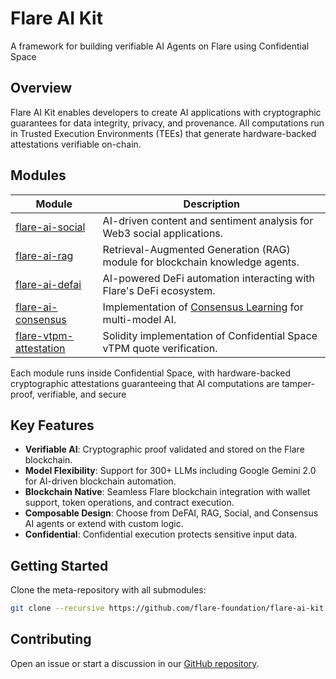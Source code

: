 # Flare AI Kit

A framework for building verifiable AI Agents on Flare using Confidential Space

## Overview

Flare AI Kit enables developers to create AI applications with cryptographic guarantees for data integrity, privacy, and provenance.
All computations run in Trusted Execution Environments (TEEs) that generate hardware-backed attestations verifiable on-chain.

## Modules

| **Module**                                                                           | **Description**                                                                                                                      |
| ------------------------------------------------------------------------------------ | ------------------------------------------------------------------------------------------------------------------------------------ |
| [flare-ai-social](https://github.com/flare-foundation/flare-ai-social)               | AI-driven content and sentiment analysis for Web3 social applications.                                                               |
| [flare-ai-rag](https://github.com/flare-foundation/flare-ai-rag)                     | Retrieval-Augmented Generation (RAG) module for blockchain knowledge agents.                                                         |
| [flare-ai-defai](https://github.com/flare-foundation/flare-ai-defai)                 | AI-powered DeFi automation interacting with Flare's DeFi ecosystem.                                                                  |
| [flare-ai-consensus](https://github.com/flare-foundation/flare-ai-consensus)         | Implementation of [Consensus Learning](https://dev.flare.network/pdf/whitepapers/20240225-ConsensusLearning.pdf) for multi-model AI. |
| [flare-vtpm-attestation](https://github.com/flare-foundation/flare-vtpm-attestation) | Solidity implementation of Confidential Space vTPM quote verification.                                                               |

Each module runs inside Confidential Space, with hardware-backed cryptographic attestations guaranteeing that AI computations are tamper-proof, verifiable, and secure

## Key Features

- **Verifiable AI**: Cryptographic proof validated and stored on the Flare blockchain.
- **Model Flexibility**: Support for 300+ LLMs including Google Gemini 2.0 for AI-driven blockchain automation.
- **Blockchain Native**: Seamless Flare blockchain integration with wallet support, token operations, and contract execution.
- **Composable Design**: Choose from DeFAI, RAG, Social, and Consensus AI agents or extend with custom logic.
- **Confidential**: Confidential execution protects sensitive input data.

## Getting Started

Clone the meta-repository with all submodules:

```bash
git clone --recursive https://github.com/flare-foundation/flare-ai-kit.git
```

## Contributing

Open an issue or start a discussion in our [GitHub repository](https://github.com/flare-foundation/flare-ai-kit).
